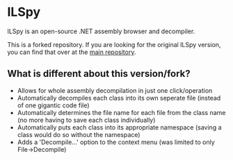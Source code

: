 # ILSpy

ILSpy is an open-source .NET assembly browser and decompiler.

This is a forked repository. If you are looking for the original ILSpy version, you can find that over at the [main repository](https://github.com/icsharpcode/ILSpy/releases).

What is different about this version/fork?
-------

 * Allows for whole assembly decompilation in just one click/operation
 * Automatically decompiles each class into its own seperate file (instead of one gigantic code file)
 * Automatically determines the file name for each file from the class name (no more having to save each class individually)
 * Automatically puts each class into its appropriate namespace (saving a class would do so without the namespace)
 * Adds a 'Decompile...' option to the context menu (was limited to only File->Decompile)
 
 
